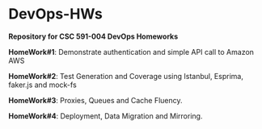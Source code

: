 # DevOps-HWs
<b>Repository for CSC 591-004 DevOps Homeworks</b>

<p><b>HomeWork#1</b>: Demonstrate authentication and simple API call to Amazon AWS</p>

<p><b>HomeWork#2</b>: Test Generation and Coverage using Istanbul, Esprima, faker.js and mock-fs</p>

<p><b>HomeWork#3</b>: Proxies, Queues and Cache Fluency.</p>

<p><b>HomeWork#4</b>: Deployment, Data Migration and Mirroring.</p>
